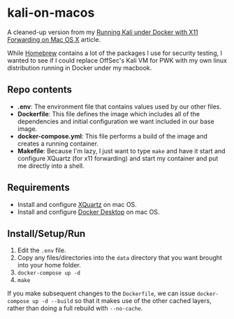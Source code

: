 # kali-on-macos
A cleaned-up version from my [Running Kali under Docker with X11 Forwarding on Mac OS X](https://medium.com/@fat_zombi/running-kali-under-docker-with-x11-forwarding-on-mac-os-x-17fabfc1dd2) article.

While [Homebrew](https://brew.sh) contains a lot of the packages I use for security testing, I wanted to see if I could replace OffSec's Kali VM for PWK with my own linux distribution running in Docker under my macbook. 

## Repo contents
- **.env**: The environment file that contains values used by our other files.
- **Dockerfile**: This file defines the image which includes all of the dependencies and initial configuration we want included in our base image.
- **docker-compose.yml**: This file performs a build of the image and creates a running container.
- **Makefile**: Because I'm lazy, I just want to type `make` and have it start and configure XQuartz (for x11 forwarding) and start my container and put me directly into a shell.

## Requirements
- Install and configure [XQuartz](https://www.xquartz.org) on mac OS.
- Install and configure [Docker Desktop](https://www.docker.com/products/docker-desktop/) on mac OS.

## Install/Setup/Run
1. Edit the `.env` file.
2. Copy any files/directories into the `data` directory that you want brought into your home folder.
3. `docker-compose up -d`
4. `make`

If you make subsequent changes to the `Dockerfile`, we can issue `docker-compose up -d --build` so that it makes use of the other cached layers, rather than doing a full rebuild with `--no-cache`.